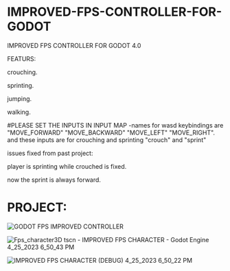 # IMPROVED-FPS-CONTROLLER-FOR-GODOT
IMPROVED FPS CONTROLLER FOR GODOT 4.0


FEATURS:

crouching.

sprinting.

jumping.

walking.

#PLEASE SET THE INPUTS IN INPUT MAP 
-names for wasd keybindings are "MOVE_FORWARD" "MOVE_BACKWARD" "MOVE_LEFT" "MOVE_RIGHT". and these inputs are for crouching and sprinting "crouch" and "sprint"

issues fixed from past project:

player is sprinting while crouched is fixed.

now the sprint is always forward.



# PROJECT:
![GODOT FPS IMPROVED CONTROLLER](https://user-images.githubusercontent.com/104206467/234285687-7b4534bf-7833-482b-b541-7429d4bf64c7.png)


![Fps_character3D tscn - IMPROVED FPS CHARACTER - Godot Engine 4_25_2023 6_50_43 PM](https://user-images.githubusercontent.com/104206467/234289599-8d56016c-b2ac-42e5-8325-896e758ec1f0.png)


![IMPROVED FPS CHARACTER (DEBUG) 4_25_2023 6_50_22 PM](https://user-images.githubusercontent.com/104206467/234289748-7c53757f-ccbc-428a-a356-cd7ad9e953c6.png)
